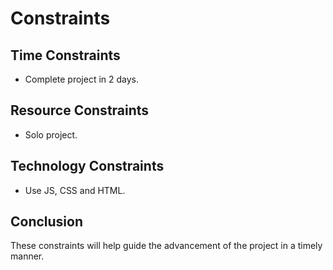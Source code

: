 # Constraints

## Time Constraints

- Complete project in 2 days.

## Resource Constraints

- Solo project.

## Technology Constraints

- Use JS, CSS and HTML.

## Conclusion

These constraints will help guide the advancement of the project in a timely manner.